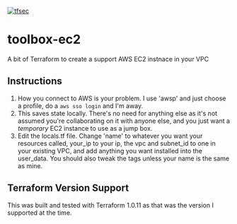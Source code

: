 [![tfsec](https://github.com/bocan/toolbox-ec2/actions/workflows/tfsec.yml/badge.svg)](https://github.com/bocan/toolbox-ec2/actions/workflows/tfsec.yml)
# toolbox-ec2
A bit of Terraform to create a support AWS EC2 instnace in your VPC

## Instructions

1. How you connect to AWS is your problem.  I use 'awsp' and just choose a profile, do a ```aws sso login``` and I'm away.
2. This saves state locally.  There's no need for anything else as it's not assumed you're collaborating on it with anyone else, and you just want a *temporary* EC2 instance to use as a jump box.
3. Edit the locals.tf file.  Change 'name' to whatever you want your resources called, your_ip to your ip, the vpc and subnet_id to one in your existing VPC, and add anything you want installed into the user_data.  You should also tweak the tags unless your name is the same as mine.

## Terraform Version Support
This was built and tested with Terraform 1.0.11 as that was the version I supported at the time.


